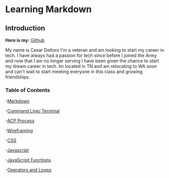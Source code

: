 # Learning Markdown

## Introduction

**Here is my:**  [Github](https://github.com/cesardeltoroc)

My name is Cesar Deltoro I'm a veteran and am looking to start my career in tech. I have always had a passion for tech since before I joined the Army and now that I am no longer serving I have been given the chance to start my dream career in tech. Im located in TN and am relocating to WA soon and can't wait to start meeting everyone in this class and growing friendships.



### Table of Contents

-[Markdown](Markdown.md)                                      

 -[Command Line/ Terminal](Terminal.md)

-[ACP Process](ACP.md)           

 -[Wireframing](Wireframing.md)

-[CSS](CSS.md)            

 -[Javascript](JavaScript.md)

-[JavaScript Functions](JavaScriptFunctions.md)

-[Operators and Loops](OperationLoops.md)